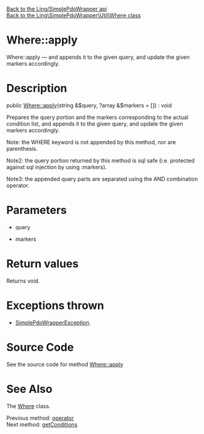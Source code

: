 [Back to the Ling/SimplePdoWrapper api](https://github.com/lingtalfi/SimplePdoWrapper/blob/master/doc/api/Ling/SimplePdoWrapper.md)<br>
[Back to the Ling\SimplePdoWrapper\Util\Where class](https://github.com/lingtalfi/SimplePdoWrapper/blob/master/doc/api/Ling/SimplePdoWrapper/Util/Where.md)


Where::apply
================



Where::apply — and appends it to the given query, and update the given markers accordingly.




Description
================


public [Where::apply](https://github.com/lingtalfi/SimplePdoWrapper/blob/master/doc/api/Ling/SimplePdoWrapper/Util/Where/apply.md)(string &$query, ?array &$markers = []) : void




Prepares the query portion and the markers corresponding to the actual condition list,
and appends it to the given query, and update the given markers accordingly.

Note: the WHERE keyword is not appended by this method, nor are parenthesis.

Note2: the query portion returned by this method is sql safe (i.e. protected against sql injection by
using :markers).

Note3: the appended query parts are separated using the AND combination operator.




Parameters
================


- query

    

- markers

    


Return values
================

Returns void.


Exceptions thrown
================

- [SimplePdoWrapperException](https://github.com/lingtalfi/SimplePdoWrapper/blob/master/doc/api/Ling/SimplePdoWrapper/Exception/SimplePdoWrapperException.md).&nbsp;







Source Code
===========
See the source code for method [Where::apply](https://github.com/lingtalfi/SimplePdoWrapper/blob/master/Util/Where.php#L507-L641)


See Also
================

The [Where](https://github.com/lingtalfi/SimplePdoWrapper/blob/master/doc/api/Ling/SimplePdoWrapper/Util/Where.md) class.

Previous method: [operator](https://github.com/lingtalfi/SimplePdoWrapper/blob/master/doc/api/Ling/SimplePdoWrapper/Util/Where/operator.md)<br>Next method: [getConditions](https://github.com/lingtalfi/SimplePdoWrapper/blob/master/doc/api/Ling/SimplePdoWrapper/Util/Where/getConditions.md)<br>

